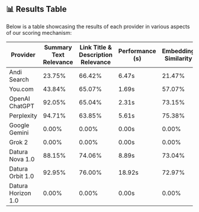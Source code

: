 ## 📊 Results Table

Below is a table showcasing the results of each provider in various aspects of our scoring mechanism:

| Provider            | Summary Text Relevance | Link Title & Description Relevance | Performance (s)  | Embedding Similarity   |
|---------------------|------------------------|------------------------------------|------------------|------------------------|
| Andi Search         | 23.75%                 | 66.42%                             | 6.47s            | 21.47%                 |
| You.com             | 43.84%                 | 65.07%                             | 1.69s            | 57.07%                 |
| OpenAI ChatGPT      | 92.05%                 | 65.04%                             | 2.31s            | 73.15%                 |
| Perplexity          | 94.71%                 | 63.85%                             | 5.61s            | 75.38%                 |
| Google Gemini       | 0.00%                  | 0.00%                              | 0.00s            | 0.00%                  |
| Grok 2              | 0.00%                  | 0.00%                              | 0.00s            | 0.00%                  |
| Datura Nova 1.0     | 88.15%                 | 74.06%                             | 8.89s            | 73.04%                 |
| Datura Orbit 1.0    | 92.95%                 | 76.00%                             | 18.92s           | 72.97%                 |
| Datura Horizon 1.0  | 0.00%                  | 0.00%                              | 0.00s            | 0.00%                  |
